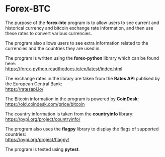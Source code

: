 # Forex-BTC

The purpose of the **forex-btc** program is to allow users to see current and historical currency and bitcoin exchange rate information, and then use these rates to convert various currencies. 

The program also allows users to see extra information related to the currencies and the countries they are used in.

The program is written using the **forex-python** library which can be found here:<br/>
https://forex-python.readthedocs.io/en/latest/index.html
   
The exchange rates in the library are taken from the **Rates API** publised by the European Central Bank:<br/>
https://ratesapi.io/

The Bitcoin information in the program is powered by **CoinDesk**:<br/>
https://old.coindesk.com/price/bitcoin

The country information is taken from the **countryinfo** library:
https://pypi.org/project/countryinfo/

The program also uses the **flagpy** library to display the flags of supported countries:<br/>
https://pypi.org/project/flagpy/

The program is tested using **pytest**.
